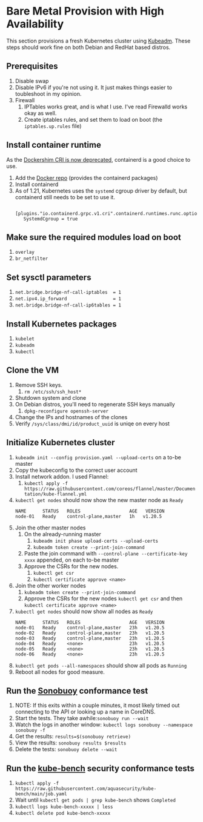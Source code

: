 # Bare Metal Provision with High Availability 

This section provisions a fresh Kubernetes cluster using [Kubeadm](https://kubernetes.io/docs/reference/setup-tools/kubeadm/). These steps should work fine on both Debian and RedHat based distros.

## Prerequisites
1. Disable swap
2. Disable IPv6 if you're not using it. It just makes things easier to toubleshoot in my opinion.
3. Firewall
    1. IPTables works great, and is what I use. I've read Firewalld works okay as well.
    2. Create iptables rules, and set them to load on boot (the `iptables.up.rules` file)

## Install container runtime
As the [Dockershim CRI is now deprecated](https://kubernetes.io/blog/2020/12/02/dont-panic-kubernetes-and-docker/), containerd is a good choice to use.
1. Add the [Docker repo](https://docs.docker.com/engine/install/) (provides the containerd packages)
2. Install containerd
3. As of 1.21, Kubernetes uses the `systemd` cgroup driver by default, but containerd still needs to be set to use it.
    ```
     [plugins."io.containerd.grpc.v1.cri".containerd.runtimes.runc.options]
       SystemdCgroup = true
    ```

## Make sure the required modules load on boot
1. `overlay`
2. `br_netfilter`

## Set sysctl parameters
1. `net.bridge.bridge-nf-call-iptables  = 1`
2. `net.ipv4.ip_forward                 = 1`
3. `net.bridge.bridge-nf-call-ip6tables = 1`

## Install Kubernetes packages
1. `kubelet`
2. `kubeadm`
3. `kubectl`

## Clone the VM
1. Remove SSH keys.
    1. `rm /etc/ssh/ssh_host*`
2. Shutdown system and clone
3. On Debian distros, you'll need to regenerate SSH keys manually
    1. `dpkg-reconfigure openssh-server`
4. Change the IPs and hostnames of the clones
5. Verify `/sys/class/dmi/id/product_uuid` is uniqe on every host

## Initialize Kubernetes cluster
1. `kubeadm init --config provision.yaml --upload-certs` on a to-be master
2. Copy the kubeconfig to the correct user account
3. Install network addon. I used Flannel:
    1. `kubectl apply -f https://raw.githubusercontent.com/coreos/flannel/master/Documentation/kube-flannel.yml`
4. `kubectl get nodes` should now show the new master node as `Ready`
    ```
    NAME      STATUS   ROLES                  AGE   VERSION
    node-01   Ready    control-plane,master   1h   v1.20.5
    ```
6. Join the other master nodes
    1. On the already-running master
       1. `kubeadm init phase upload-certs --upload-certs`
       2. `kubeadm token create --print-join-command`
    3. Paste the join command with `--control-plane --certificate-key xxxx` appended, on each to-be master
    4. Approve the CSRs for the new nodes.
       1. `kubectl get csr`
       2. `kubectl certificate approve <name>`
7. Join the other worker nodes
    1. `kubeadm token create --print-join-command`
    2. Approve the CSRs for the new nodes `kubectl get csr` and then `kubectl certificate approve <name>`
8. `kubectl get nodes` should now show all nodes as `Ready`
   ```
   NAME      STATUS   ROLES                  AGE   VERSION
   node-01   Ready    control-plane,master   23h   v1.20.5
   node-02   Ready    control-plane,master   23h   v1.20.5
   node-03   Ready    control-plane,master   23h   v1.20.5
   node-04   Ready    <none>                 23h   v1.20.5
   node-05   Ready    <none>                 23h   v1.20.5
   node-06   Ready    <none>                 23h   v1.20.5
   ```
8. `kubectl get pods --all-namespaces` should show all pods as `Running`
9. Reboot all nodes for good measure.

## Run the [Sonobuoy](https://github.com/vmware-tanzu/sonobuoy) conformance test
1. NOTE: If this exits within a couple minutes, it most likely timed out connecting to the API or looking up a name in CoreDNS. 
2. Start the tests. They take awhile:`sonobuoy run --wait`
3. Watch the logs in another window: `kubectl logs sonobuoy --namespace sonobuoy -f`
4. Get the results: `results=$(sonobuoy retrieve)`
5. View the results: `sonobuoy results $results`
6. Delete the tests: `sonobuoy delete --wait`

## Run the [kube-bench](https://github.com/aquasecurity/kube-bench) security conformance tests
1. `kubectl apply -f https://raw.githubusercontent.com/aquasecurity/kube-bench/main/job.yaml`
2. Wait until `kubectl get pods | grep kube-bench` shows `Completed`
3. `kubectl logs kube-bench-xxxxx | less`
4. `kubectl delete pod kube-bench-xxxxx`
